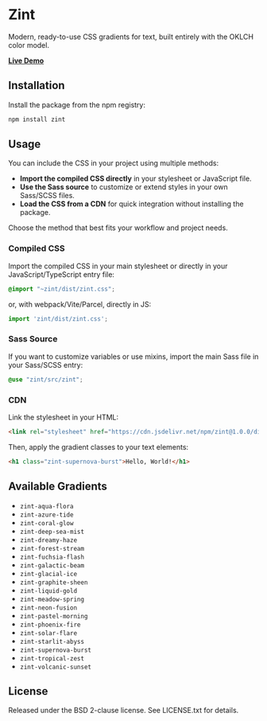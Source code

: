# Zint

Modern, ready-to-use CSS gradients for text, built entirely with the OKLCH color
model.

[**Live Demo**](https://narkoz.github.io/zint/)

## Installation

Install the package from the npm registry:

```sh
npm install zint
```

## Usage

You can include the CSS in your project using multiple methods:

- **Import the compiled CSS directly** in your stylesheet or JavaScript file.
- **Use the Sass source** to customize or extend styles in your own Sass/SCSS files.
- **Load the CSS from a CDN** for quick integration without installing the package.

Choose the method that best fits your workflow and project needs.

### Compiled CSS

Import the compiled CSS in your main stylesheet or directly in your JavaScript/TypeScript entry file:

```css
@import "~zint/dist/zint.css";
```

or, with webpack/Vite/Parcel, directly in JS:

```js
import 'zint/dist/zint.css';
```

### Sass Source

If you want to customize variables or use mixins, import the main Sass file in your Sass/SCSS entry:

```scss
@use "zint/src/zint";
```

### CDN

Link the stylesheet in your HTML:

```html
<link rel="stylesheet" href="https://cdn.jsdelivr.net/npm/zint@1.0.0/dist/zint.min.css">
```

Then, apply the gradient classes to your text elements:

```html
<h1 class="zint-supernova-burst">Hello, World!</h1>
```

## Available Gradients

* `zint-aqua-flora`
* `zint-azure-tide`
* `zint-coral-glow`
* `zint-deep-sea-mist`
* `zint-dreamy-haze`
* `zint-forest-stream`
* `zint-fuchsia-flash`
* `zint-galactic-beam`
* `zint-glacial-ice`
* `zint-graphite-sheen`
* `zint-liquid-gold`
* `zint-meadow-spring`
* `zint-neon-fusion`
* `zint-pastel-morning`
* `zint-phoenix-fire`
* `zint-solar-flare`
* `zint-starlit-abyss`
* `zint-supernova-burst`
* `zint-tropical-zest`
* `zint-volcanic-sunset`

## License

Released under the BSD 2-clause license. See LICENSE.txt for details.
